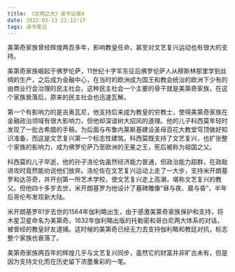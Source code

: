 ```yaml
---
title: 《文明之光》读书记录4
date: 2022-03-13 21:12:17
tags: 读书笔记
---
```

美第奇家族曾经辉煌两百多年，影响教皇任命，甚至对文艺复兴运动也有很大的支持。

美第奇家族崛起于佛罗伦萨，11世纪十字军东征后佛罗伦萨人从穆斯林那里学到丝绸的生产，之后成为金融中心，在当时的欧洲成为国王和教会统治的欧洲下少有的由商业行会治理的民主社会。这种民主社会一个主要的骨干就是美第奇家族，在这个家族衰落后，原来的民主社会也迅速瓦解。

第一个有影响力的是吉奥瓦尼，他支持后来成为教皇的穷教士，使得美第奇家族在金融政治领域有很大影响力，但他却深谙树大招风的道理。他的儿子科西莫年轻时发现了一批古希腊的手稿，为后面与布鲁内莱斯基建设圣母百花大教堂穹顶做好知识准备，而这是文艺复兴第一个标志性建筑。科西莫既支持了文艺复兴，也扩张整个家族的影响力，成为佛罗伦萨乃至欧洲的无冕之王，死后被称为祖国之父。

科西莫的儿子早逝，他的孙子洛伦佐虽然经济能力普通，但政治能力超群，在政敌进攻时竟然能劝说他们放弃。洛伦佐在文艺复兴运动上走了一大步，支持米开朗基罗和达芬奇，并开创第一所艺术学校，使文艺复兴走上高潮，堪称文艺复兴的教父。但他四十多岁去世，米开朗基罗为他设计了墓碑雕像“昼与夜、晨与昏”，半年后哥伦布发现新大陆。

米开朗基罗81岁去世的1564年伽利略出生，由于感激美第奇家族保护和支持，将木星卫星命名为美第奇。1632年伽利略出版的托勒密和哥白尼两大体系的对话，被曾经的教皇好友逮捕。这时候的美第奇已经无力去支持伽利略和教廷对抗，标志整个家族也衰落了。

美第奇家族两百年的辉煌几乎与文艺复兴同步，虽然它的财富并非旷古未有，但是因为支持文化而在历史留下浓墨重彩的一笔。
